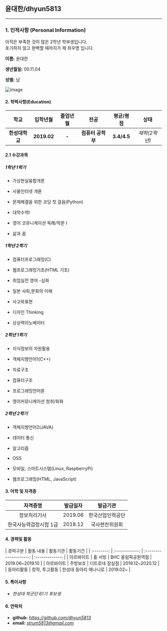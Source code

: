 <h2>윤대한/dhyun5813</h2>
<hr/>
<h3>1. 인적사항 (Personal Information)</h3>

아직은 부족한 것이 많은 2학년 학부생입니다.<br/>
포기하지 않고 완벽할 때까지가 제 좌우명 입니다.

**이름:** 윤대한

**생년월일:** 00.11.04

**성별:** 남

![image](https://user-images.githubusercontent.com/75158832/101762053-3fc80f00-3b20-11eb-92d4-70b95ccd97aa.png)

<h4>2. 학력사항(Education)</h4>

|      학교      |  입학년월   | 졸업년월 |       전공        |  평균/평점  |     상태      |
| :------------: | :---------: | :------: | :---------------: | :---------: | :-----------: |
| **한성대학교** | **2019.02** |  **-**   | **컴퓨터 공학부** | **3.4/4.5** | *재학(2학년)* |



<h4>2.1 수강과목</h4>

<h5> 1학년 1학기</h5>

 - 가상현실융합개론

 - 사물인터넷 개론

 - 문제해결을 위한 코딩 첫 걸음(Python)

 - 대학수학Ⅰ

 - 영어 코뮤니케이션 독해/작문 I

 - 삶과 꿈

   

<h5> 1학년 2학기</h5>

 - 컴퓨터프로그래밍(C)

 - 웹프로그래밍기초(HTML 기초)

 - 취업실전 영어 -심화

 - 일본 사회,문화의 이해

 - 사고와표현

 - 디자인 Thinking

 - 상상력이노베이터

   

<h5> 2학년 1학기</h5>

- 지식정보의 자원활용

- 객체지향언어1(C++)

- 자료구조

- 컴퓨터구조

- 프로그래밍언어론

- 영어커뮤니케이션 청취/회화

  

<h5> 2학년 2학기</h5>

- 객체지향언어2(JAVA)

- 데이터 통신

- 알고리즘

- OSS

- 모바일, 스마트시스템(Linux, RaspberryPi)

- 웹프로그래밍(HTML, JavaScript)

<h4>3. 어학 및 자격증</h4>

|        자격증명        | 발급일자 |     발급기관     |
| :--------------------: | :------: | :--------------: |
|      정보처리기사      | 2019.06  | 한국산업인력공단 |
| 한국사능력검정시험 1급 | 2018.12  |  국사편찬위원회  |

<h4>4. 경력및 활동</h4>
|  경력구분  |   활동 내용    |        활동기관        |    활동기간     |
| :--------: | :------------: | :--------------------: | :-------------: |
| 아르바이트 |    홀 서빙     |   BHC 올림픽공원역점   | 2019.06~2019.10 |
| 아르바이트 |    주방보조    |    디트로네 잠실점     | 2019.12~2020.12 |
| 동아리활동 | 창작, 투고활동 | 한성대 동아리 매나니로 |    2019.02~     |

<h4>5. 특이사항</h4>

- *한성대 학군단 61기 후보생*

<h4>6. 연락처</h4>

- **github:** *https://github.com/dhyun5813*
- **email:** *strum5813@gmail.com*
